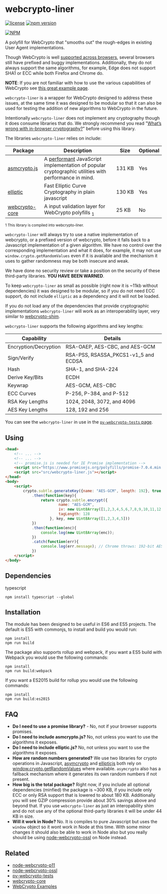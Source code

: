 # webcrypto-liner
[![license](https://img.shields.io/badge/license-MIT-green.svg?style=flat)](https://raw.githubusercontent.com/PeculiarVentures/webcrypto-liner/master/LICENSE)
[![npm version](https://badge.fury.io/js/webcrypto-liner.svg)](https://badge.fury.io/js/webcrypto-liner)

[![NPM](https://nodei.co/npm-dl/webcrypto-liner.png?months=2&height=2)](https://nodei.co/npm/webcrypto-liner/)


A polyfill for WebCrypto that "smooths out" the rough-edges in existing User Agent implementations.

Though WebCrypto is well [supported across browsers](http://caniuse.com/cryptography), several browsers still have prefixed and buggy implementations. Additionally, they do not always support the same algorithms, for example, Edge does not support SHA1 or ECC while both Firefox and Chrome do. 

**NOTE**: If you are not familiar with how to use the various capabilities of WebCrypto see [this great example  page](https://github.com/diafygi/webcrypto-examples).

`webcrypto-liner` is a wrapper for WebCrypto designed to address these issues, at the same time it was designed to be modular so that it can also be used for testing the addition of new algorithms to WebCrypto in the future.

Intentionally `webcrypto-liner` does not implement any cryptography though it does consume libraries that do. We strongly recommend you read "[What’s wrong with in-browser cryptography?](https://tonyarcieri.com/whats-wrong-with-webcrypto)" before using this library.

The libraries `webcrypto-liner` relies on include:

| Package                                                    | Description                                                                            | Size   | Optional    |
|------------------------------------------------------------|----------------------------------------------------------------------------------------|--------|-------------|
| [asmcrypto.js](https://github.com/vibornoff/asmcrypto.js/) | A [performant](https://medium.com/@encryb/comparing-performance-of-javascript-cryptography-libraries-42fb138116f3) JavaScript implementation of popular cryptographic utilities with performance in mind. | 131&#160;KB | Yes |
| [elliptic](https://github.com/indutny/elliptic)            | Fast Elliptic Curve Cryptography in plain javascript                                   | 130&#160;KB | Yes  |
| [webcrypto-core](https://github.com/PeculiarVentures/webcrypto-core)            | A input validation layer for WebCrypto polyfills <sub>1</sub>    | 25&#160;KB | No  |
<sub>1 This library is compiled into webcrypto-liner.</sub>

`webcrypto-liner` will always try to use a native implementation of webcrypto, or a prefixed version of webcrypto, before it falls back to a Javascript implementation of a given algorithm. We have no control over the corresponding implementation and what it does, for example, it may not use `window.crypto.getRandomValues` even if it is available and the mechanism it uses to gather randomness may be both insecure and weak.

We have done no security review or take a position on the security of these third-party libraries. **YOU HAVE BEEN WARNED**.

To keep `webcrypto-liner` as small as possible (right now it is ~11kb without dependencies) it was designed to be modular, so if you do not need ECC support, do not include `elliptic` as a dependency and it will not be loaded.

If you do not load any of the dependencies that provide cryptographic implementations `webcrypto-liner` will work as an interoperability layer, very similar to [webcrypto-shim](https://github.com/vibornoff/webcrypto-shim).

`webcrypto-liner` supports the following algorithms and key lengths:

| Capability                | Details                                       |
|---------------------------|-----------------------------------------------|
| Encryption/Decryption     | RSA-OAEP, AES-CBC, and AES-GCM                |
| Sign/Verify               | RSA-PSS, RSASSA_PKCS1-v1_5 and ECDSA          |
| Hash                      | SHA-1, and SHA-224                            |
| Derive Key/Bits           | ECDH                                          |
| Keywrap                   | AES-GCM, AES-CBC                              |
| ECC Curves                | P-256, P-384, and  P-512                      |
| RSA Key Lengths           | 1024, 2048, 3072, and 4096                    |
| AES Key Lengths           | 128, 192 and 256                              |

You can see the `webcrypto-liner` in use in the [`pv-webcrypto-tests` page](https://peculiarventures.github.io/pv-webcrypto-tests/).

## Using

```html
<head>
    <!-- ... -->
    <!-- ... -->
    <!-- promise.js is needed for IE Promise implementation -->
    <script src="https://www.promisejs.org/polyfills/promise-7.0.4.min.js"></script>
    <script src="src/webcrypto-liner.js"></script>
</head>
<body>
    <script> 
        crypto.subtle.generateKey({name: "AES-GCM", length: 192}, true, ["encrypt", "decrypt"])
            .then(function(key){
                return crypto.subtle.encrypt({
                        name: "AES-GCM", 
                        iv: new Uint8Array([1,2,3,4,5,6,7,8,9,10,11,12,13,14,15,16]),
                        tagLength: 128
                    }, key, new Uint8Array([1,2,3,4,5]))
            })
            .then(function(enc){
                console.log(new Uint8Array(enc));
            })
            .catch(function(err){
                console.log(err.message); // Chrome throws: 192-bit AES keys are not supported
            })
    </script>
</body>
```


## Dependencies
typescript
```
npm install typescript --global
```

## Installation
The module has been designed to be useful in ES6 and ES5 projects. The default is ES5 with commonjs, to install and build you would run:

```
npm install
npm run build
```

The package also supports rollup and webpack, if you want a ES5 build with Webpack you would use the following commands:

```
npm install
npm run build:webpack
```

If you want a ES2015 build for rollup you would use the following commands:
```
npm install
npm run build:es2015
```


## FAQ
- **Do I need to use a promise library?** - No, not if your browser supports promises.
- **Do I need to include asmcrypto.js?** No, not unless you want to use the algorithms it exposes.
- **Do I need to include elliptic.js?** No, not unless you want to use the algorithms it exposes.
- **How are random numbers generated?** We use two libraries for crypto operations in Javascript, [asymcrypto](https://github.com/vibornoff/asmcrypto.js/blob/bffc0674c7756dff16c69c5665b9eea2e0409736/src/random/globals.js#L4) and [ellipticjs](https://github.com/indutny/elliptic/blob/cbace4683a4a548dc0306ef36756151a20299cd5/dist/elliptic.js#L7464) both rely on [window.crypto.getRandomValues](http://caniuse.com/#feat=getrandomvalues) where available. `asymcrypto` also has a fallback mechanism where it generates its own random numbers if not present.
- **How big is the total package?** Right now, if you include all optional dependencies (minfied) the package is ~300 KB, if you include only ECC or only RSA support that is lowered to about 180 KB. Additionally you will see GZIP compression provide about 30% savings above and beyond that. If you use `webcrypto-liner` as just an interopability shim and do not use any of the optional third-party libraries it will be under 44 KB in size.
- **Will it work in Node?** No. It is compiles to pure Javascript but uses the `window` object so it wont work in Node at this time. With some minor changes it should also be able to work in Node also but you really should be using [node-webcrypto-ossl](https://github.com/PeculiarVentures/node-webcrypto-ossl) on Node instead.

## Related
 - [node-webcrypto-p11](https://github.com/PeculiarVentures/node-webcrypto-p11)
 - [node-webcrypto-ossl](https://github.com/PeculiarVentures/node-webcrypto-ossl)
 - [pv-webcrypto-tests](https://peculiarventures.github.io/pv-webcrypto-tests)
 - [webcrypto-core](https://peculiarventures.github.io/webcrypto-core)
 - [WebCrypto Examples](https://github.com/diafygi/webcrypto-examples)
